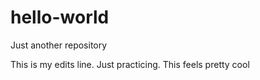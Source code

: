 # hello-world
Just another repository

This is my edits line. Just practicing.
This feels pretty cool
